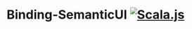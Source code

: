# Binding-SemanticUI [![Scala.js](http://scala-js.org/assets/badges/scalajs-0.6.13.svg)](http://scala-js.org)
